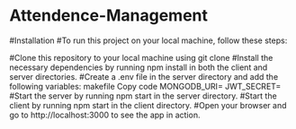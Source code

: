 # Attendence-Management
#Installation
#To run this project on your local machine, follow these steps:

#Clone this repository to your local machine using git clone 
#Install the necessary dependencies by running npm install in both the client and server directories.
#Create a .env file in the server directory and add the following variables:
makefile
Copy code
MONGODB_URI=<your-mongodb-uri>
JWT_SECRET=<your-jwt-secret>
#Start the server by running npm start in the server directory.
#Start the client by running npm start in the client directory.
#Open your browser and go to http://localhost:3000 to see the app in action.
